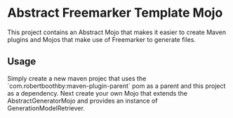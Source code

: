 <h1>Abstract Freemarker Template Mojo</h1>
This project contains an Abstract Mojo that makes it easier to create Maven plugins and Mojos that make use of Freemarker
to generate files.
<h2>Usage</h2>
Simply create a new maven projec that uses the `com.robertboothby:maven-plugin-parent` pom as a parent and this project
as a dependency. Next create your own Mojo that extends the AbstractGeneratorMojo and provides an instance of
GenerationModelRetriever.    